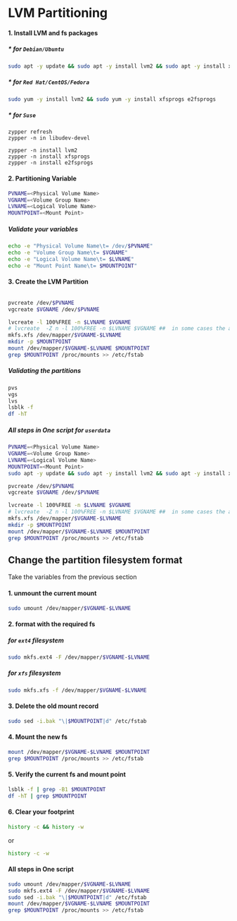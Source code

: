# LVM Partitioning

#### 1. Install LVM and fs packages 

##### * for `Debian/Ubuntu`
```bash
sudo apt -y update && sudo apt -y install lvm2 && sudo apt -y install xfsprogs e2fsprogs

```
##### * for `Red Hat/CentOS/Fedora`
```bash
sudo yum -y install lvm2 && sudo yum -y install xfsprogs e2fsprogs
```

##### * for `Suse`
```
zypper refresh
zypper -n in libudev-devel

zypper -n install lvm2
zypper -n install xfsprogs
zypper -n install e2fsprogs
```



<!-- ## Partitioning Variables

```bash
PVNAME=
```
```bash
VGNAME=
```
```bash
LVNAME=
```
```bash
MOUNTPOINT=
``` -->

#### 2. Partitioning Variable
```bash
PVNAME=<Physical Volume Name>
VGNAME=<Volume Group Name>
LVNAME=<Logical Volume Name>
MOUNTPOINT=<Mount Point>
```

##### Validate your variables

```bash
echo -e "Physical Volume Name\t= /dev/$PVNAME"
echo -e "Volume Group Name\t= $VGNAME"
echo -e "Logical Volume Name\t= $LVNAME"
echo -e "Mount Point Name\t= $MOUNTPOINT"
```

#### 3. Create the LVM Partition
```bash

pvcreate /dev/$PVNAME
vgcreate $VGNAME /dev/$PVNAME

lvcreate -l 100%FREE -n $LVNAME $VGNAME
# lvcreate  -Z n -l 100%FREE -n $LVNAME $VGNAME ##  in some cases the argument `-Z n` is required
mkfs.xfs /dev/mapper/$VGNAME-$LVNAME
mkdir -p $MOUNTPOINT
mount /dev/mapper/$VGNAME-$LVNAME $MOUNTPOINT
grep $MOUNTPOINT /proc/mounts >> /etc/fstab

```
##### Validating the partitions

```bash
pvs
vgs
lvs
lsblk -f
df -hT
```

##### All steps in One script for `userdata`

```bash
PVNAME=<Physical Volume Name>
VGNAME=<Volume Group Name>
LVNAME=<Logical Volume Name>
MOUNTPOINT=<Mount Point>
sudo apt -y update && sudo apt -y install lvm2 && sudo apt -y install xfsprogs e2fsprogs

pvcreate /dev/$PVNAME
vgcreate $VGNAME /dev/$PVNAME

lvcreate -l 100%FREE -n $LVNAME $VGNAME
# lvcreate  -Z n -l 100%FREE -n $LVNAME $VGNAME ##  in some cases the argument `-Z n` is required
mkfs.xfs /dev/mapper/$VGNAME-$LVNAME
mkdir -p $MOUNTPOINT
mount /dev/mapper/$VGNAME-$LVNAME $MOUNTPOINT
grep $MOUNTPOINT /proc/mounts >> /etc/fstab
```
<!-- 
```bash

apt -y update && apt -y install lvm2 && apt -y install xfsprogs 

pvcreate /dev/vdb
vgcreate vg_fidelis /dev/vdb

lvcreate -l 100%FREE -n lv_opt vg_fidelis
mkfs.xfs /dev/mapper/vg_fidelis-lv_opt
mkdir -p /opt/fidelis_endpoint
mount /dev/mapper/vg_fidelis-lv_opt /opt/fidelis_endpoint
grep /opt/fidelis_endpoint /proc/mounts >> /etc/fstab

``` -->



## Change the partition filesystem format

Take the variables from the previous section
#### 1. unmount the current mount
```bash
sudo umount /dev/mapper/$VGNAME-$LVNAME
```

#### 2. format with the required fs

##### for `ext4` filesystem
```bash
sudo mkfs.ext4 -F /dev/mapper/$VGNAME-$LVNAME
```
##### for `xfs` filesystem
```bash
sudo mkfs.xfs -f /dev/mapper/$VGNAME-$LVNAME
```
#### 3. Delete the old mount record
```bash
sudo sed -i.bak "\|$MOUNTPOINT|d" /etc/fstab  
```

#### 4. Mount the new fs
```bash
mount /dev/mapper/$VGNAME-$LVNAME $MOUNTPOINT 
grep $MOUNTPOINT /proc/mounts >> /etc/fstab
```
#### 5. Verify the current fs and mount point
```bash
lsblk -f | grep -B1 $MOUNTPOINT
df -hT | grep $MOUNTPOINT

```

<!-- # sudo mkfs -t ext4 /dev/mapper/$VGNAME-$LVNAME -->

####  6. Clear your footprint
```bash
history -c && history -w
```
or
```bash
history -c -w
```

#### All steps in One script

```bash
sudo umount /dev/mapper/$VGNAME-$LVNAME
sudo mkfs.ext4 -F /dev/mapper/$VGNAME-$LVNAME
sudo sed -i.bak "\|$MOUNTPOINT|d" /etc/fstab
mount /dev/mapper/$VGNAME-$LVNAME $MOUNTPOINT 
grep $MOUNTPOINT /proc/mounts >> /etc/fstab
```
